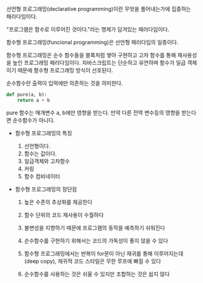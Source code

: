 선언형 프로그래밍(declarative programming)이란 무엇을 풀어내는가에 집중하는 패라다임이다.

"프로그램은 함수로 이루어진 것이다."라는 명제가 담겨있는 패러다임이다.

함수형 프로그래밍(funcional programming)은 선언형 패러다임의 일종이다.

함수형 프로그래밍은 순수 함수들을 블록처럼 쌓아 구현하고 고차 함수를 통해 재사용성을 높인 프로그래밍 패러다임이다. 자바스크립트는 단순하고 유연하며 함수가 일급 객체이기 때문에 함수형 프로그래밍 방식이 선호된다.

순수함수란 출력이 입력에만 의존하는 것을 의미한다.

```python
def pure(a, b):
    return a + b
```

pure 함수는 매개변수 a, b에만 영향을 받는다. 만약 다른 전역 변수등의 영향을 받는다면 순수함수가 아니다.


* 함수형 프로그래밍의 특징

    1. 선언형이다.
    2. 함수는 값이다.
    3. 일급객체와 고차함수
    4. 커링
    5. 함수 컴비네이터

* 함수형 프로그래밍의 장단점

    1. 높은 수준의 추상화를 제공한다
    2. 함수 단위의 코드 재사용이 수월하다
    3. 불변성을 지향하기 때문에 프로그램의 동작을 예측하기 쉬워진다

    1. 순수함수를 구현하기 위해서는 코드의 가독성이 좋지 않을 수 있다
    2. 함수형 프로그래밍에서는 반복이 for문이 아닌 재귀를 통해 이루어지는데 (deep copy), 재귀적 코드 스타일은 무한 루프에 빠질 수 있다
    3. 순수함수를 사용하는 것은 쉬울 수 있지만 조합하는 것은 쉽지 않다

